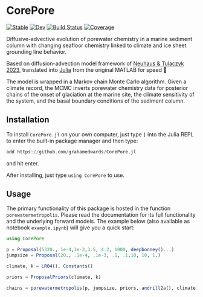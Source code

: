 # CorePore

[![Stable](https://img.shields.io/badge/docs-stable-blue.svg)](https://grahamedwards.github.io/CorePore.jl/stable/)
[![Dev](https://img.shields.io/badge/docs-dev-blue.svg)](https://grahamedwards.github.io/CorePore.jl/dev/)
[![Build Status](https://github.com/grahamedwards/CorePore.jl/actions/workflows/CI.yml/badge.svg?branch=main)](https://github.com/grahamedwards/CorePore.jl/actions/workflows/CI.yml?query=branch%3Amain)
[![Coverage](https://codecov.io/gh/grahamedwards/CorePore.jl/branch/main/graph/badge.svg)](https://codecov.io/gh/grahamedwards/CorePore.jl)

Diffusive-advective evolution of porewater chemistry in a marine sediment column with changing seafloor chemistry linked to climate and ice sheet grounding line behavior.

Based on diffusion-advection model framework of [Neuhaus & Tulaczyk 2023](https://doi.org/10.1017/aog.2023.28), translated into [Julia](https://julialang.org/) from the original MATLAB for speed 🚀

The model is wrapped in a Markov chain Monte Carlo algorithm. Given a climate record, the MCMC inverts porewater chemistry data for posterior chains of the onset of glaciation at the marine site, the climate sensitivity of the system, and the basal boundary conditions of the sediment column.

## Installation

To install `CorePore.jl` on your own computer, just type `]` into the Julia REPL to enter the built-in package manager and then type:
```julia
add https://github.com/grahamedwards/CorePore.jl
```
 and hit enter.

After installing, just type `using CorePore` to use. 

## Usage

The primary functionality of this package is hosted in the function `porewatermetropolis`. Please read the documentation for its full functionality and the underlying forward models. The example below (also available as notebook `example.ipynb`) will give you a quick start:

```julia
using CorePore

p = Proposal(5320., 1e-4,1e-3,3.5, 4.2, 1000, deepbonney()...)
jumpsize = Proposal(20., .1e-4, .1e-3, .1, .1,10, 10, 1.)

climate, k = LR04(), Constants()

priors = ProposalPriors(climate, k)

chains = porewatermetropolis(p, jumpsize, priors, andrill2a(), climate, k; burnin=1000, chainsteps=1000, k=Constants(), seawater=mcmurdosound(), onlychloride=true)
```